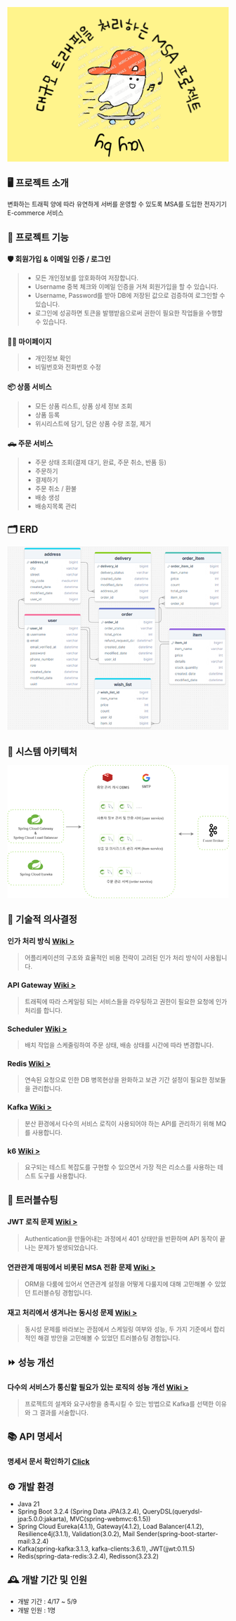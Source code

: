 ![main image](./docs/main_image.png)

## 🖥️ 프로젝트 소개 

변화하는 트래픽 양에 따라 유연하게 서버를 운영할 수 있도록 MSA를 도입한 전자기기 E-commerce 서비스

## 📌 프로젝트 기능

### 🛡 회원가입 & 이메일 인증 / 로그인

>- 모든 개인정보를 암호화하여 저장합니다.
>- Username 중복 체크와 이메일 인증을 거쳐 회원가입을 할 수 있습니다.
>- Username, Password를 받아 DB에 저장된 값으로 검증하여 로그인할 수 있습니다.
>- 로그인에 성공하면 토큰을 발행받음으로써 권한이 필요한 작업들을 수행할 수 있습니다.

### 👨‍💻 마이페이지

> - 개인정보 확인
> - 비밀번호와 전화번호 수정

### 📦 상품 서비스

> - 모든 상품 리스트, 상품 상세 정보 조회
> - 상품 등록
> - 위시리스트에 담기, 담은 상품 수량 조절, 제거

### 🛻 주문 서비스

> - 주문 상태 조회(결제 대기, 완료, 주문 취소, 반품 등)
> - 주문하기
> - 결제하기
> - 주문 취소 / 환불
> - 배송 생성
> - 배송지목록 관리

## 🗂 ERD

<img src="https://github.com/jewoodev/lay-by/blob/main/docs/erd.png?raw=true" alt="erd" style="zoom:80%;" />

## 🚧 시스템 아키텍처

<img src="./docs/layby-architecture.png" alt="layby-architecture" style="zoom:80%;" />

## 🤔 기술적 의사결정

### 인가 처리 방식 [Wiki >](https://github.com/jewoodev/lay-by/wiki/%5B%EA%B8%B0%EC%88%A0%EC%A0%81-%EC%9D%98%EC%82%AC%EA%B2%B0%EC%A0%95%5D-%EC%9D%B8%EC%A6%9D,-%EC%9D%B8%EA%B0%80-%EC%B2%98%EB%A6%AC-%EB%B0%A9%EC%8B%9D)

> 어플리케이션의 구조와 효율적인 비용 전략이 고려된 인가 처리 방식이 사용됩니다.

### API Gateway [Wiki >](https://github.com/jewoodev/lay-by/wiki/%5B%EA%B8%B0%EC%88%A0%EC%A0%81-%EC%9D%98%EC%82%AC%EA%B2%B0%EC%A0%95%5D-API-Gateway)

> 트래픽에 따라 스케일링 되는 서비스들을 라우팅하고 권한이 필요한 요청에 인가처리를 합니다. 

### Scheduler [Wiki >](https://github.com/jewoodev/lay-by/wiki/%5B%EA%B8%B0%EC%88%A0%EC%A0%81-%EC%9D%98%EC%82%AC%EA%B2%B0%EC%A0%95%5D-Scheduler)

> 배치 작업을 스케줄링하여 주문 상태, 배송 상태를 시간에 따라 변경합니다.

### Redis [Wiki >](https://github.com/jewoodev/lay-by/wiki/%5B%EA%B8%B0%EC%88%A0%EC%A0%81-%EC%9D%98%EC%82%AC%EA%B2%B0%EC%A0%95%5D-Redis)

> 연속된 요청으로 인한 DB 병목현상을 완화하고 보관 기간 설정이 필요한 정보들을 관리합니다. 

### Kafka [Wiki >](https://github.com/jewoodev/lay-by/wiki/%5B%EA%B8%B0%EC%88%A0%EC%A0%81-%EC%9D%98%EC%82%AC%EA%B2%B0%EC%A0%95%5D-Kafka)

> 분산 환경에서 다수의 서비스 로직이 사용되어야 하는 API를 관리하기 위해 MQ를 사용합니다.

### k6 [Wiki >](https://github.com/jewoodev/lay-by/wiki/%5B%EA%B8%B0%EC%88%A0%EC%A0%81-%EC%9D%98%EC%82%AC%EA%B2%B0%EC%A0%95%5D-k6)

> 요구되는 테스트 복잡도를 구현할 수 있으면서 가장 적은 리소스를 사용하는 테스트 도구를 사용합니다.

## 🚨 트러블슈팅

### JWT 로직 문제 [Wiki >](https://github.com/jewoodev/lay-by/wiki/%5BTroubleshooting%5D-JWT-%EB%A1%9C%EC%A7%81-%EB%AC%B8%EC%A0%9C)

> Authentication을 만들어내는 과정에서 401 상태만을 반환하며 API 동작이 끝나는 문제가 발생되었습니다.

### 연관관계 매핑에서 비롯된 MSA 전환 문제 [Wiki >](https://github.com/jewoodev/lay-by/wiki/%5BTroubleshooting%5D-%EC%97%B0%EA%B4%80%EA%B4%80%EA%B3%84-%EB%A7%A4%ED%95%91%EC%97%90%EC%84%9C-%EB%B9%84%EB%A1%AF%EB%90%9C-MSA-%EC%A0%84%ED%99%98-%EB%AC%B8%EC%A0%9C)

> ORM을 다룸에 있어서 연관관계 설정을 어떻게 다룰지에 대해 고민해볼 수 있었던 트러블슈팅 경험입니다.

### 재고 처리에서 생겨나는 동시성 문제 [Wiki >](https://github.com/jewoodev/lay-by/wiki/%5BTroubleshooting%5D-%EB%8F%99%EC%8B%9C%EC%84%B1-%EB%AC%B8%EC%A0%9C-%ED%95%B4%EA%B2%B0)

> 동시성 문제를 바라보는 관점에서 스케일링 여부와 성능, 두 가지 기준에서 합리적인 해결 방안을 고민해볼 수 있었던 트러블슈팅 경험입니다.

## ⏩ 성능 개선

### 다수의 서비스가 통신할 필요가 있는 로직의 성능 개선 [Wiki >](https://github.com/jewoodev/lay-by/wiki/%5B%EC%84%B1%EB%8A%A5-%EA%B0%9C%EC%84%A0%5D-%EB%8B%A4%EC%88%98%EC%9D%98-%EC%84%9C%EB%B9%84%EC%8A%A4%EA%B0%80-%ED%86%B5%EC%8B%A0%ED%95%A0-%ED%95%84%EC%9A%94%EA%B0%80-%EC%9E%88%EB%8A%94-%EB%A1%9C%EC%A7%81%EC%9D%98-%EC%84%B1%EB%8A%A5-%EA%B0%9C%EC%84%A0)

> 프로젝트의 설계와 요구사항을 충족시킬 수 있는 방법으로 Kafka를 선택한 이유와 그 결과를 서술합니다.

## 📚 API 명세서

### 명세서 문서 확인하기 [Click](https://abiding-maple-302.notion.site/API-8f47025d489f4672bbed25ab7021f49f?pvs=4)

## ⚙️ 개발 환경

- Java 21
- Spring Boot 3.2.4 (Spring Data JPA(3.2.4), QueryDSL(querydsl-jpa:5.0.0:jakarta), MVC(spring-webmvc:6.1.5))
- Spring Cloud Eureka(4.1.1), Gateway(4.1.2), Load Balancer(4.1.2), Resilience4j(3.1.1), Validation(3.0.2), Mail Sender(spring-boot-starter-mail:3.2.4)
- Kafka(spring-kafka:3.1.3, kafka-clients:3.6.1), JWT(jjwt:0.11.5)
- Redis(spring-data-redis:3.2.4), Redisson(3.23.2)

## 🕰️ 개발 기간 및 인원 

- 개발 기간 : 4/17 ~ 5/9
- 개발 인원 : 1명

